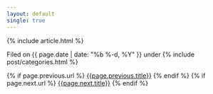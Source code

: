 ```yaml
---
layout: default
single: true
---
```


<div>
<article class="hentry" role="article">
  {% include article.html %}
  <footer>
    <p class="meta">
		Filed on <time>{{ page.date | date: "%b %-d, %Y" }}</time> under <span class="category">{% include post/categories.html %}</span> 
    </p>
    <p class="meta">
      {% if page.previous.url %}
        <a class="basic-alignment left" href="{{page.previous.url}}" title="Previous Post: {{page.previous.title}}">{{page.previous.title}}</a>
      {% endif %}
      {% if page.next.url %}
        <a class="basic-alignment right" href="{{page.next.url}}" title="Next Post: {{page.next.title}}">{{page.next.title}}</a>
      {% endif %}
    </p>
  </footer>
</article>
</div>
